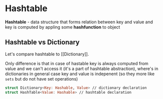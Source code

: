 # Hashtable

**Hashtable** - data structure that forms relation between key and value and key is computed by appling some **hashfunction** to object

## Hashtable vs Dictionary

Let's compare hashtable to [[Dictionary]].

Only difference is that in case of hastable key is always computed from value and we can't access it (it's a part of hashtable abstraction), where's in dictionaries in general case key and value is indepenent (so they more like `sets` but do not have set operations)

```swift
struct Dictionary<Key: Hashable, Value> // dictionary declaration
struct HashTable<Value: Hashable> // hashtable declaration
```